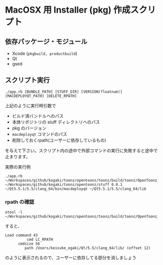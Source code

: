 # MacOSX 用 Installer (pkg) 作成スクリプト

## 依存パッケージ・モジュール

- Xcode (`pkgbuild, productbuild`)
- Qt
- gsed

## スクリプト実行

`./app.rb [BUNDLE_PATH] [STUFF_DIR] [VERSION(floatnum)] [MACDEPLOYQT_PATH] [DELETE_RPATH]`

上記のように実行時引数で

- ビルド済バンドルへのパス
- 本体リポジトリの stuff ディレクトリへのパス
- pkg のバージョン
- `macdeployqt` コマンドのパス
- 削除しておくrpath(ユーザーに依存しているもの)

を与えて下さい。スクリプト内の途中で外部コマンドの実行に失敗すると途中で止まります。

実際の実行例

```
./app.rb ~/Workspaces/github/kogaki/toonz/opentoonz/toonz/build/toonz/OpenToonz_1.0.app ~/Workspaces/github/kogaki/toonz/opentoonz/stuff 0.0.1 ~/Qt5.5.1/5.5/clang_64/bin/macdeployqt ~/Qt5.5.1/5.5/clang_64/lib
```

### rpath の確認

```
otool -l ~/Workspaces/github/kogaki/toonz/opentoonz/toonz/build/toonz/OpenToonz_1.0.app/Contents/MacOS/OpenToonz_1.0
```

すると、

```
Load command 43
          cmd LC_RPATH
      cmdsize 56
         path /Users/keisuke_ogaki/Qt/5.5/clang_64/lib/ (offset 12)
```

のように表示されるので、ユーザーに依存してる部分を消しましょう
